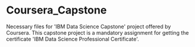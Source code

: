 # Coursera_Capstone
Necessary files for 'IBM Data Science Capstone' project offered by Coursera. This capstone project is a mandatory assignment for getting the certificate 'IBM Data Science Professional Certificate'. 
